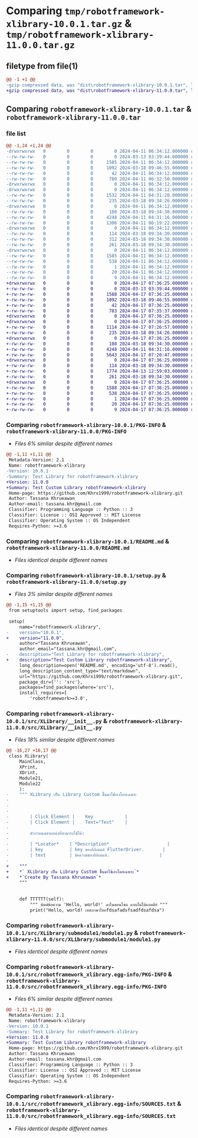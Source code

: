 # Comparing `tmp/robotframework-xlibrary-10.0.1.tar.gz` & `tmp/robotframework-xlibrary-11.0.0.tar.gz`

## filetype from file(1)

```diff
@@ -1 +1 @@
-gzip compressed data, was "dist\robotframework-xlibrary-10.0.1.tar", last modified: Thu Apr 11 06:34:12 2024, max compression
+gzip compressed data, was "dist\robotframework-xlibrary-11.0.0.tar", last modified: Wed Apr 17 07:36:25 2024, max compression
```

## Comparing `robotframework-xlibrary-10.0.1.tar` & `robotframework-xlibrary-11.0.0.tar`

### file list

```diff
@@ -1,24 +1,24 @@
-drwxrwxrwx   0        0        0        0 2024-04-11 06:34:12.000000 robotframework-xlibrary-10.0.1/
--rw-rw-rw-   0        0        0        0 2024-03-13 03:39:44.000000 robotframework-xlibrary-10.0.1/LICENSE
--rw-rw-rw-   0        0        0     1585 2024-04-11 06:34:12.000000 robotframework-xlibrary-10.0.1/PKG-INFO
--rw-rw-rw-   0        0        0     1092 2024-03-18 09:46:55.000000 robotframework-xlibrary-10.0.1/README.md
--rw-rw-rw-   0        0        0       42 2024-04-11 06:34:12.000000 robotframework-xlibrary-10.0.1/setup.cfg
--rw-rw-rw-   0        0        0      780 2024-04-11 06:32:50.000000 robotframework-xlibrary-10.0.1/setup.py
-drwxrwxrwx   0        0        0        0 2024-04-11 06:34:12.000000 robotframework-xlibrary-10.0.1/src/
-drwxrwxrwx   0        0        0        0 2024-04-11 06:34:12.000000 robotframework-xlibrary-10.0.1/src/XLibrary/
--rw-rw-rw-   0        0        0     1532 2024-04-11 04:31:20.000000 robotframework-xlibrary-10.0.1/src/XLibrary/__init__.py
--rw-rw-rw-   0        0        0      235 2024-03-18 09:34:26.000000 robotframework-xlibrary-10.0.1/src/XLibrary/main.py
-drwxrwxrwx   0        0        0        0 2024-04-11 06:34:12.000000 robotframework-xlibrary-10.0.1/src/XLibrary/submodule1/
--rw-rw-rw-   0        0        0      108 2024-03-18 09:34:30.000000 robotframework-xlibrary-10.0.1/src/XLibrary/submodule1/__init__.py
--rw-rw-rw-   0        0        0     4248 2024-04-11 04:31:16.000000 robotframework-xlibrary-10.0.1/src/XLibrary/submodule1/module1.py
--rw-rw-rw-   0        0        0     1306 2024-04-11 06:19:22.000000 robotframework-xlibrary-10.0.1/src/XLibrary/submodule1/module2.py
-drwxrwxrwx   0        0        0        0 2024-04-11 06:34:12.000000 robotframework-xlibrary-10.0.1/src/XLibrary/submodule2/
--rw-rw-rw-   0        0        0      114 2024-03-18 09:34:30.000000 robotframework-xlibrary-10.0.1/src/XLibrary/submodule2/__init__.py
--rw-rw-rw-   0        0        0      312 2024-03-18 09:34:30.000000 robotframework-xlibrary-10.0.1/src/XLibrary/submodule2/module1.py
--rw-rw-rw-   0        0        0      261 2024-03-18 09:34:30.000000 robotframework-xlibrary-10.0.1/src/XLibrary/submodule2/module2.py
-drwxrwxrwx   0        0        0        0 2024-04-11 06:34:12.000000 robotframework-xlibrary-10.0.1/src/robotframework_xlibrary.egg-info/
--rw-rw-rw-   0        0        0     1585 2024-04-11 06:34:12.000000 robotframework-xlibrary-10.0.1/src/robotframework_xlibrary.egg-info/PKG-INFO
--rw-rw-rw-   0        0        0      538 2024-04-11 06:34:12.000000 robotframework-xlibrary-10.0.1/src/robotframework_xlibrary.egg-info/SOURCES.txt
--rw-rw-rw-   0        0        0        1 2024-04-11 06:34:12.000000 robotframework-xlibrary-10.0.1/src/robotframework_xlibrary.egg-info/dependency_links.txt
--rw-rw-rw-   0        0        0       20 2024-04-11 06:34:12.000000 robotframework-xlibrary-10.0.1/src/robotframework_xlibrary.egg-info/requires.txt
--rw-rw-rw-   0        0        0        9 2024-04-11 06:34:12.000000 robotframework-xlibrary-10.0.1/src/robotframework_xlibrary.egg-info/top_level.txt
+drwxrwxrwx   0        0        0        0 2024-04-17 07:36:25.000000 robotframework-xlibrary-11.0.0/
+-rw-rw-rw-   0        0        0        0 2024-03-13 03:39:44.000000 robotframework-xlibrary-11.0.0/LICENSE
+-rw-rw-rw-   0        0        0     1588 2024-04-17 07:36:25.000000 robotframework-xlibrary-11.0.0/PKG-INFO
+-rw-rw-rw-   0        0        0     1092 2024-03-18 09:46:55.000000 robotframework-xlibrary-11.0.0/README.md
+-rw-rw-rw-   0        0        0       42 2024-04-17 07:36:25.000000 robotframework-xlibrary-11.0.0/setup.cfg
+-rw-rw-rw-   0        0        0      783 2024-04-17 07:35:37.000000 robotframework-xlibrary-11.0.0/setup.py
+drwxrwxrwx   0        0        0        0 2024-04-17 07:36:25.000000 robotframework-xlibrary-11.0.0/src/
+drwxrwxrwx   0        0        0        0 2024-04-17 07:36:25.000000 robotframework-xlibrary-11.0.0/src/XLibrary/
+-rw-rw-rw-   0        0        0     1114 2024-04-17 07:26:57.000000 robotframework-xlibrary-11.0.0/src/XLibrary/__init__.py
+-rw-rw-rw-   0        0        0      235 2024-03-18 09:34:26.000000 robotframework-xlibrary-11.0.0/src/XLibrary/main.py
+drwxrwxrwx   0        0        0        0 2024-04-17 07:36:25.000000 robotframework-xlibrary-11.0.0/src/XLibrary/submodule1/
+-rw-rw-rw-   0        0        0      108 2024-03-18 09:34:30.000000 robotframework-xlibrary-11.0.0/src/XLibrary/submodule1/__init__.py
+-rw-rw-rw-   0        0        0     4248 2024-04-11 04:31:16.000000 robotframework-xlibrary-11.0.0/src/XLibrary/submodule1/module1.py
+-rw-rw-rw-   0        0        0     5643 2024-04-17 07:20:47.000000 robotframework-xlibrary-11.0.0/src/XLibrary/submodule1/module2.py
+drwxrwxrwx   0        0        0        0 2024-04-17 07:36:25.000000 robotframework-xlibrary-11.0.0/src/XLibrary/submodule2/
+-rw-rw-rw-   0        0        0      114 2024-03-18 09:34:30.000000 robotframework-xlibrary-11.0.0/src/XLibrary/submodule2/__init__.py
+-rw-rw-rw-   0        0        0     1774 2024-04-13 12:59:03.000000 robotframework-xlibrary-11.0.0/src/XLibrary/submodule2/module1.py
+-rw-rw-rw-   0        0        0      261 2024-03-18 09:34:30.000000 robotframework-xlibrary-11.0.0/src/XLibrary/submodule2/module2.py
+drwxrwxrwx   0        0        0        0 2024-04-17 07:36:25.000000 robotframework-xlibrary-11.0.0/src/robotframework_xlibrary.egg-info/
+-rw-rw-rw-   0        0        0     1588 2024-04-17 07:36:25.000000 robotframework-xlibrary-11.0.0/src/robotframework_xlibrary.egg-info/PKG-INFO
+-rw-rw-rw-   0        0        0      538 2024-04-17 07:36:25.000000 robotframework-xlibrary-11.0.0/src/robotframework_xlibrary.egg-info/SOURCES.txt
+-rw-rw-rw-   0        0        0        1 2024-04-17 07:36:25.000000 robotframework-xlibrary-11.0.0/src/robotframework_xlibrary.egg-info/dependency_links.txt
+-rw-rw-rw-   0        0        0       20 2024-04-17 07:36:25.000000 robotframework-xlibrary-11.0.0/src/robotframework_xlibrary.egg-info/requires.txt
+-rw-rw-rw-   0        0        0        9 2024-04-17 07:36:25.000000 robotframework-xlibrary-11.0.0/src/robotframework_xlibrary.egg-info/top_level.txt
```

### Comparing `robotframework-xlibrary-10.0.1/PKG-INFO` & `robotframework-xlibrary-11.0.0/PKG-INFO`

 * *Files 6% similar despite different names*

```diff
@@ -1,11 +1,11 @@
 Metadata-Version: 2.1
 Name: robotframework-xlibrary
-Version: 10.0.1
-Summary: Test Library for robotframework-xlibrary
+Version: 11.0.0
+Summary: Test Custom Library robotframework-xlibrary
 Home-page: https://github.com/Khrx1999/robotframework-xlibrary.git
 Author: Tassana Khrueawan
 Author-email: tassana.khr@gmail.com
 Classifier: Programming Language :: Python :: 3
 Classifier: License :: OSI Approved :: MIT License
 Classifier: Operating System :: OS Independent
 Requires-Python: >=3.6
```

### Comparing `robotframework-xlibrary-10.0.1/README.md` & `robotframework-xlibrary-11.0.0/README.md`

 * *Files identical despite different names*

### Comparing `robotframework-xlibrary-10.0.1/setup.py` & `robotframework-xlibrary-11.0.0/setup.py`

 * *Files 3% similar despite different names*

```diff
@@ -1,15 +1,15 @@
 from setuptools import setup, find_packages
 
 setup(
     name="robotframework-xlibrary",
-    version="10.0.1",
+    version="11.0.0",
     author="Tassana Khrueawan",
     author_email="tassana.khr@gmail.com",
-    description="Test Library for robotframework-xlibrary",
+    description="Test Custom Library robotframework-xlibrary",
     long_description=open('README.md', encoding='utf-8').read(),
     long_description_content_type="text/markdown",
     url="https://github.com/Khrx1999/robotframework-xlibrary.git",
     package_dir={'': 'src'},
     packages=find_packages(where='src'),
     install_requires=[
         'robotframework>=3.0',
```

### Comparing `robotframework-xlibrary-10.0.1/src/XLibrary/__init__.py` & `robotframework-xlibrary-11.0.0/src/XLibrary/__init__.py`

 * *Files 18% similar despite different names*

```diff
@@ -16,27 +16,17 @@
 class XLibrary(
     MainClass,
     XPrint, 
     XDrint,
     Module21,
     Module22
     ):
-    """ XLibrary เป็น Library Custom ขึ้้นมาใช้เองโดยเฉพาะ 
-
-
-
-        | Click Element |    Key            |
-        | Click Element |    Text="Text"    |
-
-        ตัวกำหนดตำแหน่งที่สามารถใช้ได้:
-
-        | *Locator*    | *Description*                      |
-        | key          | key ของอิลิเมนต์ FlutterDriver.       |
-        | text         | ข้อความของอิลิเมนต์.                   |
-
+    """ 
+    *` XLibrary เป็น Library Custom ขึ้้นมาใช้เองโดยเฉพาะ`*
+    *`Create By Tassana Khrueawan`*
     """
 
 
     def TTTTTT(self):
         """ พิมพ์ข้อความ 'Hello, world!' ลงในคอนโซล แบบไม่ได้แอดคีย์ """
         print("Hello, world! เทสภาษาไทยfdsafadsfsadfdsafdsa")
```

### Comparing `robotframework-xlibrary-10.0.1/src/XLibrary/submodule1/module1.py` & `robotframework-xlibrary-11.0.0/src/XLibrary/submodule1/module1.py`

 * *Files identical despite different names*

### Comparing `robotframework-xlibrary-10.0.1/src/robotframework_xlibrary.egg-info/PKG-INFO` & `robotframework-xlibrary-11.0.0/src/robotframework_xlibrary.egg-info/PKG-INFO`

 * *Files 6% similar despite different names*

```diff
@@ -1,11 +1,11 @@
 Metadata-Version: 2.1
 Name: robotframework-xlibrary
-Version: 10.0.1
-Summary: Test Library for robotframework-xlibrary
+Version: 11.0.0
+Summary: Test Custom Library robotframework-xlibrary
 Home-page: https://github.com/Khrx1999/robotframework-xlibrary.git
 Author: Tassana Khrueawan
 Author-email: tassana.khr@gmail.com
 Classifier: Programming Language :: Python :: 3
 Classifier: License :: OSI Approved :: MIT License
 Classifier: Operating System :: OS Independent
 Requires-Python: >=3.6
```

### Comparing `robotframework-xlibrary-10.0.1/src/robotframework_xlibrary.egg-info/SOURCES.txt` & `robotframework-xlibrary-11.0.0/src/robotframework_xlibrary.egg-info/SOURCES.txt`

 * *Files identical despite different names*

